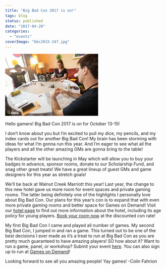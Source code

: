 ```yaml
---
title: "Big Bad Con 2017 is on!"
tags: blog
status: published
date: "2017-04-20"
categories: 
  - "events"
coverImage: "bbc2015-247.jpg"
---
```


![bbc2015-247](/images/bbc2015-247-300x200.jpg)

Hello gamers! Big Bad Con 2017 is on for October 13-15!

I don’t know about you but l’m excited to pull my dice, my pencils, and my index cards out for another Big Bad Con! My brain has been storming with ideas for what I’m gonna run this year. And I’m eager to see what all the players and all the other amazing GMs are gonna bring to the table!

The Kickstarter will be launching in May which will allow you to buy your badges in advance, sponsor rooms, donate to our Scholarship Fund, and snag other great treats! We have a great lineup of guest GMs and game designers for this year as stretch goals!

We’ll be back at Walnut Creek Marriott this year! Last year, the change to this new hotel gave us more room for event spaces and private gaming rooms. The latter being definitely one of the highlights I personally love about Big Bad Con. Our plans for this year’s con is to expand that with even more private gaming rooms and better space for Games on Demand! Visit our [hotel page](http://www.bigbadcon.com/hotel/) to find out more information about the hotel, including its age policy for young players. [Book your room now](http://www.marriott.com/meeting-event-hotels/group-corporate-travel/groupCorp.mi?resLinkData=Big%20Bad%20Con%20Oct2017%5Eoakwc%60bibbiba%60129%60USD%60false%604%6010/12/17%6010/16/17%609/28/17&app=resvlink&stop_mobi=yes) at the discounted con rate!

My first Big Bad Con I came and played all number of games. My second Big Bad Con, I jumped in and ran a game. This turned out to be one of the best decisions I ever made as it’s a treat to run at Big Bad Con as you are pretty much guaranteed to have amazing players! SO how about it? Want to run a game, panel, or workshop? Submit your event [here](http://www.bigbadcon.com/volunteer/run-a-game/). You can also sign up to run at [Games on Demand](http://www.bigbadcon.com/volunteer/be-a-god/)!

Looking forward to see all you amazing people! Yay games! \-Colin Fahrion
